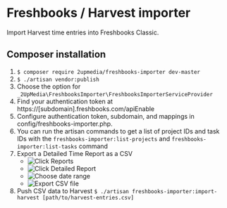 # Freshbooks / Harvest importer

Import Harvest time entries into Freshbooks Classic.

## Composer installation

1. `$ composer require 2upmedia/freshbooks-importer dev-master`
2. `$ ./artisan vendor:publish`
3. Choose the option for `_2UpMedia\FreshbooksImporter\FreshbooksImporterServiceProvider`
4. Find your authentication token at https://[subdomain].freshbooks.com/apiEnable
5. Configure authentication token, subdomain, and mappings in config/freshbooks-importer.php.
6. You can run the artisan commands to get a list of project IDs and task IDs with the `freshbooks-importer:list-projects` and `freshbooks-importer:list-tasks` command
7. Export a Detailed Time Report as a CSV
    * ![Click Reports](https://cl.ly/1k2O0t1f3B3O/Image%202017-10-31%20at%209.43.32%20PM.png)
    * ![Click Detailed Report](https://cl.ly/2N2M2X2J0Y05/Image%202017-10-31%20at%209.38.07%20PM.png)
    * ![Choose date range](https://cl.ly/2E2F1X0S1S36/Image%202017-10-31%20at%209.38.43%20PM.png)
    * ![Export CSV file](https://cl.ly/3C1b1W1A0z0C/Image%202017-10-31%20at%209.39.29%20PM.png)
8. Push CSV data to Harvest `$ ./artisan freshbooks-importer:import-harvest [path/to/harvest-entries.csv]`